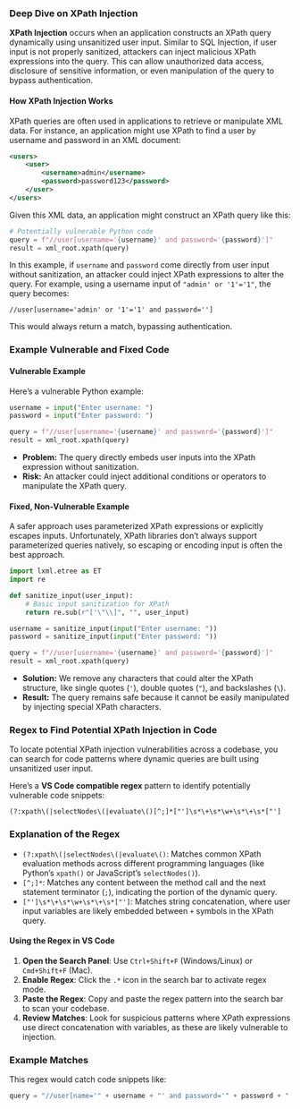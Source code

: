 ### Deep Dive on XPath Injection

**XPath Injection** occurs when an application constructs an XPath query dynamically using unsanitized user input. Similar to SQL Injection, if user input is not properly sanitized, attackers can inject malicious XPath expressions into the query. This can allow unauthorized data access, disclosure of sensitive information, or even manipulation of the query to bypass authentication.

#### How XPath Injection Works

XPath queries are often used in applications to retrieve or manipulate XML data. For instance, an application might use XPath to find a user by username and password in an XML document:

```xml
<users>
    <user>
        <username>admin</username>
        <password>password123</password>
    </user>
</users>
```

Given this XML data, an application might construct an XPath query like this:

```python
# Potentially vulnerable Python code
query = f"//user[username='{username}' and password='{password}']"
result = xml_root.xpath(query)
```

In this example, if `username` and `password` come directly from user input without sanitization, an attacker could inject XPath expressions to alter the query. For example, using a username input of `"admin' or '1'='1"`, the query becomes:

```xpath
//user[username='admin' or '1'='1' and password='']
```

This would always return a match, bypassing authentication.

### Example Vulnerable and Fixed Code

#### Vulnerable Example

Here’s a vulnerable Python example:

```python
username = input("Enter username: ")
password = input("Enter password: ")

query = f"//user[username='{username}' and password='{password}']"
result = xml_root.xpath(query)
```

- **Problem:** The query directly embeds user inputs into the XPath expression without sanitization.
- **Risk:** An attacker could inject additional conditions or operators to manipulate the XPath query.

#### Fixed, Non-Vulnerable Example

A safer approach uses parameterized XPath expressions or explicitly escapes inputs. Unfortunately, XPath libraries don’t always support parameterized queries natively, so escaping or encoding input is often the best approach.

```python
import lxml.etree as ET
import re

def sanitize_input(user_input):
    # Basic input sanitization for XPath
    return re.sub(r"['\"\\]", "", user_input)

username = sanitize_input(input("Enter username: "))
password = sanitize_input(input("Enter password: "))

query = f"//user[username='{username}' and password='{password}']"
result = xml_root.xpath(query)
```

- **Solution:** We remove any characters that could alter the XPath structure, like single quotes (`'`), double quotes (`"`), and backslashes (`\`).
- **Result:** The query remains safe because it cannot be easily manipulated by injecting special XPath characters.

### Regex to Find Potential XPath Injection in Code

To locate potential XPath injection vulnerabilities across a codebase, you can search for code patterns where dynamic queries are built using unsanitized user input.

Here’s a **VS Code compatible regex** pattern to identify potentially vulnerable code snippets:

```regex
(?:xpath\(|selectNodes\(|evaluate\()[^;]*["']\s*\+\s*\w+\s*\+\s*["']
```

### Explanation of the Regex

- `(?:xpath\(|selectNodes\(|evaluate\()`: Matches common XPath evaluation methods across different programming languages (like Python’s `xpath()` or JavaScript’s `selectNodes()`).
- `[^;]*`: Matches any content between the method call and the next statement terminator (`;`), indicating the portion of the dynamic query.
- `["']\s*\+\s*\w+\s*\+\s*["']`: Matches string concatenation, where user input variables are likely embedded between `+` symbols in the XPath query.

#### Using the Regex in VS Code

1. **Open the Search Panel**: Use `Ctrl+Shift+F` (Windows/Linux) or `Cmd+Shift+F` (Mac).
2. **Enable Regex**: Click the `.*` icon in the search bar to activate regex mode.
3. **Paste the Regex**: Copy and paste the regex pattern into the search bar to scan your codebase.
4. **Review Matches**: Look for suspicious patterns where XPath expressions use direct concatenation with variables, as these are likely vulnerable to injection.

### Example Matches

This regex would catch code snippets like:

```python
query = "//user[name='" + username + "' and password='" + password + "']"
```